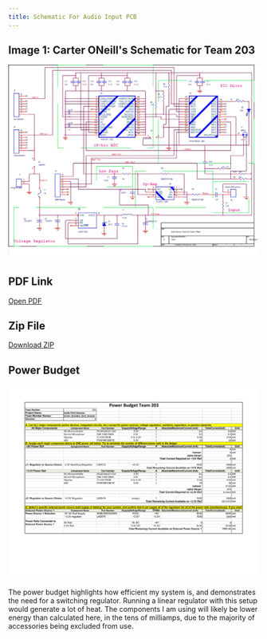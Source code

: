 ```yaml
---
title: Schematic For Audio Input PCB
---
```


## Image 1: Carter ONeill's Schematic for Team 203
![Screenshot](EGR314_CarterONeill_Schematic1.jpg)
## PDF Link
[Open PDF](./EGR314_CarterONeill_Schematic1.pdf)
## Zip File  
[Download ZIP](./EGR314_CARTERONEILL00.zip)
## Power Budget
![Screenshot](PowerBudgetNew.jpg)

The power budget highlights how efficient my system is, and demonstrates the need for a switching regulator. Running a linear regulator with this setup would generate a lot of heat. The components I am using will likely be lower energy than calculated here, in the tens of milliamps, due to the majority of accessories being excluded from use. 